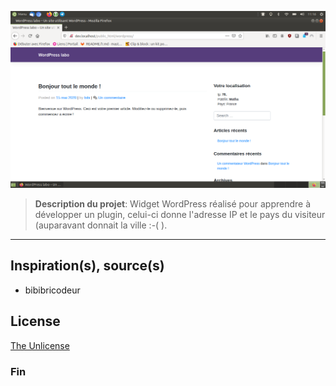 ![](capture.png)

> **Description du projet**: Widget WordPress réalisé pour apprendre à développer un plugin, celui-ci donne l'adresse IP et le pays du visiteur (auparavant donnait la ville :-( ).

* * *

## Inspiration(s), source(s)

* bibibricodeur

## License

[The Unlicense](https://choosealicense.com/licenses/unlicense/)

### Fin
